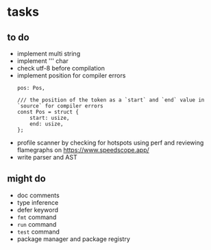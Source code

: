 # tasks

## to do

- implement multi string
- implement '\'' char
- check utf-8 before compilation
- implement position for compiler errors 
    ```
    pos: Pos,
    ```
    ```
    /// the position of the token as a `start` and `end` value in `source` for compiler errors
    const Pos = struct {
        start: usize,
        end: usize,
    };
    ```
- profile scanner by checking for hotspots using perf and reviewing flamegraphs on https://www.speedscope.app/
- write parser and AST

## might do

- doc comments
- type inference
- defer keyword
- `fmt` command
- `run` command
- `test` command 
- package manager and package registry